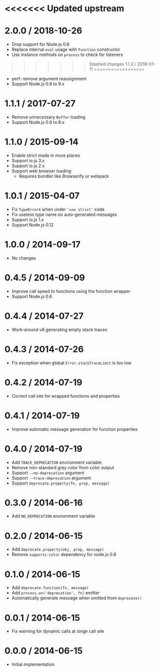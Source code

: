 <<<<<<< Updated upstream
=======
2.0.0 / 2018-10-26
==================

  * Drop support for Node.js 0.6
  * Replace internal `eval` usage with `Function` constructor
  * Use instance methods on `process` to check for listeners

>>>>>>> Stashed changes
1.1.2 / 2018-01-11
==================

  * perf: remove argument reassignment
  * Support Node.js 0.6 to 9.x

1.1.1 / 2017-07-27
==================

  * Remove unnecessary `Buffer` loading
  * Support Node.js 0.6 to 8.x

1.1.0 / 2015-09-14
==================

  * Enable strict mode in more places
  * Support io.js 3.x
  * Support io.js 2.x
  * Support web browser loading
    - Requires bundler like Browserify or webpack

1.0.1 / 2015-04-07
==================

  * Fix `TypeError`s when under `'use strict'` code
  * Fix useless type name on auto-generated messages
  * Support io.js 1.x
  * Support Node.js 0.12

1.0.0 / 2014-09-17
==================

  * No changes

0.4.5 / 2014-09-09
==================

  * Improve call speed to functions using the function wrapper
  * Support Node.js 0.6

0.4.4 / 2014-07-27
==================

  * Work-around v8 generating empty stack traces

0.4.3 / 2014-07-26
==================

  * Fix exception when global `Error.stackTraceLimit` is too low

0.4.2 / 2014-07-19
==================

  * Correct call site for wrapped functions and properties

0.4.1 / 2014-07-19
==================

  * Improve automatic message generation for function properties

0.4.0 / 2014-07-19
==================

  * Add `TRACE_DEPRECATION` environment variable
  * Remove non-standard grey color from color output
  * Support `--no-deprecation` argument
  * Support `--trace-deprecation` argument
  * Support `deprecate.property(fn, prop, message)`

0.3.0 / 2014-06-16
==================

  * Add `NO_DEPRECATION` environment variable

0.2.0 / 2014-06-15
==================

  * Add `deprecate.property(obj, prop, message)`
  * Remove `supports-color` dependency for node.js 0.8

0.1.0 / 2014-06-15
==================

  * Add `deprecate.function(fn, message)`
  * Add `process.on('deprecation', fn)` emitter
  * Automatically generate message when omitted from `deprecate()`

0.0.1 / 2014-06-15
==================

  * Fix warning for dynamic calls at singe call site

0.0.0 / 2014-06-15
==================

  * Initial implementation
